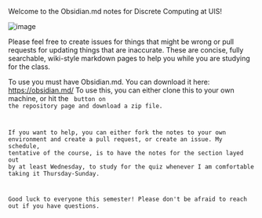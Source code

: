 Welcome to the Obsidian.md notes for Discrete Computing at UIS! 

![image](https://github.com/user-attachments/assets/2f64abb6-db80-47b2-a301-22c27ae07696)


Please feel free to create issues for things that might be wrong or pull requests for updating things that are inaccurate. 
These are concise, fully searchable, wiki-style markdown pages to help you while you are studying for the class. 

To use you must have Obsidian.md. You can download it here: https://obsidian.md/
To use this, you can either clone this to your own machine, or hit the <code> button on the repository page and download a zip file.

If you want to help, you can either fork the notes to your own environment and create a pull request, or create an issue.
My schedule, tentative of the course, is to have the notes for the section layed out by at least Wednesday, to study for the quiz whenever I am comfortable taking it Thursday-Sunday. 

Good luck to everyone this semester! Please don't be afraid to reach out if you have questions. 
